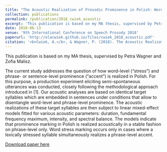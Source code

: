 ```yaml
---
title: "The Acoustic Realization of Prosodic Prominence in Polish: Word-level Stress and Phrase-level Accent"
collection: publications
permalink: /publication/2018_cwiek_acoustic
excerpt: 'This publication is based on my MA thesis, supervised by Petra Wagner and Zofia Malisz'
date: 2018-06-13
venue: '9th International Conference on Speech Prosody 2018'
paperurl: 'http://olacwiek.github.io/files/cwiek_2018_acoustic.pdf'
citation: '<b>Ćwiek, A.</b>, & Wagner, P. (2018). The Acoustic Realization of Prosodic Prominence in Polish: Word-level Stress and Phrase-level Accent. <i>9th International Conference on Speech Prosody 2018</i>, 922–926.'
---
```


This publication is based on my MA thesis, supervised by Petra Wagner and Zofia Malisz.

The current study addresses the question of how word-level (“stress”) and phrase- or sentence-level prominence (“accent”) is realized in Polish. For this purpose, a production experiment eliciting semi-spontaneous utterances was conducted, closely following the methodological approach introduced in [1]. Our acoustic analyses are based on identical target syllables which are embedded in sentences under conditions that allow to disentangle word-level and phrase-level prominence. The acoustic realizations of these target syllables are then subject to linear mixed-effect models ﬁtted for various acoustic parameters: duration, fundamental frequency maximum, intensity, and spectral balance. The models indicate that prominence marking in Polish is realized acoustically in a stable fashion on phrase-level only. Word stress marking occurs only in cases where a lexically stressed syllable simultaneously realizes a phrase-level accent.

[Download paper here](http://olacwiek.github.io/files/cwiek_2018_acoustic.pdf)
